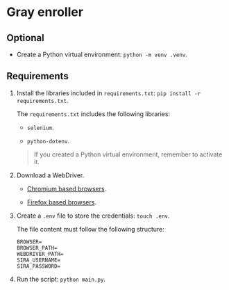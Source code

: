# Gray enroller

## Optional

- Create a Python virtual environment: `python -m venv .venv`.

## Requirements

1. Install the libraries included in `requirements.txt`: `pip install -r requirements.txt`.

	The `requirements.txt` includes the following libraries:

	- `selenium`.

	- `python-dotenv`.

	> If you created a Python virtual environment, remember to activate it.

2. Download a WebDriver.

	- [Chromium based browsers](https://googlechromelabs.github.io/chrome-for-testing/#stable).

	- [Firefox based browsers](https://github.com/mozilla/geckodriver/releases).

3. Create a `.env` file to store the credentials: `touch .env`.

	The file content must follow the following structure:

	```
	BROWSER=
	BROWSER_PATH=
	WEBDRIVER_PATH=
	SIRA_USERNAME=
	SIRA_PASSWORD=
	```

4. Run the script: `python main.py`.
